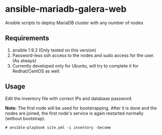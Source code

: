 # ansible-mariadb-galera-web
Ansible scripts to deploy MariaDB cluster with any number of nodes

## Requirements
1) ansible 1.9.2 (Only tested on this version)
2) Password-less ssh access to the nodes and sudo access for the user. (As always)
3) Currently developed only for Ubuntu, will try to complete it for Redhat/CentOS as well. 

## Usage
Edit the inventory file with correct IPs and database password.

**Note:** The first node will be used for bootstrapping. After it is done and the nodes are joined, the first node's service is again restarted normally (without bootstrap).

```# ansible-playbook site.yml -i inventory -become```


